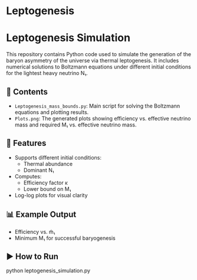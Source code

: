 # Leptogenesis
# Leptogenesis Simulation

This repository contains Python code used to simulate the generation of the baryon asymmetry of the universe via thermal leptogenesis. It includes numerical solutions to Boltzmann equations under different initial conditions for the lightest heavy neutrino N₁.

## 📄 Contents

- `Leptogenesis_mass_bounds.py`: Main script for solving the Boltzmann equations and plotting results.
- `Plots.png`: The generated plots showing efficiency vs. effective neutrino mass and required M₁ vs. effective neutrino mass.

## 🔧 Features

- Supports different initial conditions:
  - Thermal abundance
  - Dominant N₁
- Computes:
  - Efficiency factor κ
  - Lower bound on M₁ 
- Log-log plots for visual clarity

## 📊 Example Output

- Efficiency vs. m̃₁
- Minimum M₁ for successful baryogenesis

## ▶️ How to Run

python leptogenesis_simulation.py
